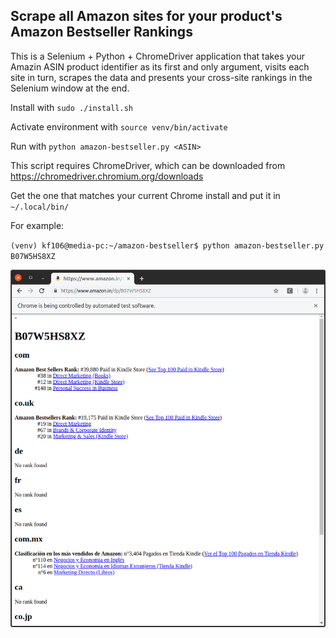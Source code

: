 ## Scrape all Amazon sites for your product's Amazon Bestseller Rankings

This is a Selenium + Python + ChromeDriver application that takes your Amazin ASIN product identifier as its first and only argument, visits each site in turn, scrapes the data and presents your cross-site rankings in the Selenium window at the end.

Install with `sudo ./install.sh`

Activate environment with `source venv/bin/activate`

Run with `python amazon-bestseller.py <ASIN>`

This script requires ChromeDriver, which can be downloaded from https://chromedriver.chromium.org/downloads

Get the one that matches your current Chrome install and put it in `~/.local/bin/`

For example:

`(venv) kf106@media-pc:~/amazon-bestseller$ python amazon-bestseller.py B07W5HS8XZ`

![Screenshot](docs/img/screenshot.png)
